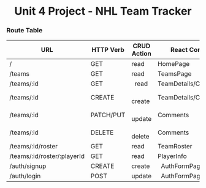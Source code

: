 <h1 align="center">
  Unit 4 Project - NHL Team Tracker
</h1>

### Route Table

|              URL              |   HTTP Verb    |  CRUD Action  |         React Component(s)      | Created Yet? |
| ----------------------------- | -------------- | ------------- | ------------------------------- | ------------ |
|               /               |      GET       |      read     |        HomePage                 |       NO     |
|            /teams             |      GET       |      read     |         TeamsPage               |       NO     |
|         /teams/:id            |      GET       |      read     |    TeamDetails/CommentSection   |       NO     |
|         /teams/:id            |       CREATE   |      create   |    TeamDetails/CommentSection   |       NO     |
|         /teams/:id            |    PATCH/PUT   |      update   |            Comments             |       NO     |
|         /teams/:id            |       DELETE   |      delete   |            Comments             |       NO     |
|      /teams/:id/roster        |         GET    |      read     |            TeamRoster           |       NO     |
|  /teams/:id/roster/:playerId  |         GET    |      read     |            PlayerInfo           |       NO     |
|         /auth/signup          |      CREATE    |      create   |          AuthFormPage           |       NO     |
|         /auth/login           |       POST     |      update   |           AuthFormPage          |       NO     |





